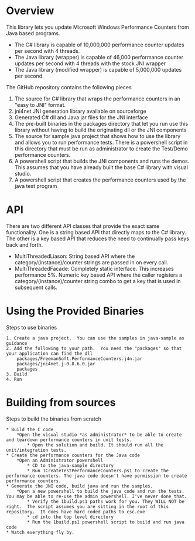 # Overview

This library lets you update Microsoft Windows Performance Counters from Java based programs.

* The C# library is capable of 10,000,000 performance counter updates per second with 4 threads.
* The Java library (wrapper) is capable of 46,000 performance counter updates per second with 4 threads with the stock JNI wrapper
* The Java library (modified wrapper) is capable of 5,000,000 updates per second. 

	
The GitHub repository contains the following pieces

1. The source for C# library that wraps the performance counters in an "easy to JNI" format. 
2. jni4net JNI generation library available on sourceforge
3. Generated C# dll and Java jar files for the JNI interface
4. The pre-built binaries in the packages directory that let you run use this library without having to build the originating dll or the JNI components
5. The source for sample java project that shows how to use the library and allows you to run performance tests.  There is a powershell script in this directory that must be run as administrator to create the Test/Demo performance counters.
6. A powershell script that builds the JNI components and runs the demos.  This assumes that you have already built the base C# library with visual studio.
7. A powershell script that creates the performance counters used by the java test program

# API

There are two different API classes that provide the exact same functionality. One is a string based API that directly maps to the C# library. The other is a key based API that reduces the need to continually pass keys back and forth.

*	MultiThreadedLiason: String based API where the category/(instance)/counter strings are passed in on every call.
*	MultiThreadedFacade: Completely static interface. This increases performance 5%.  Numeric key based API where the caller registers a category/(instance)/counter string combo to get a key that is used in subsequent calls.

# Using the Provided Binaries
Steps to use binaries


	1. Create a java project.  You can use the samples in java-sample as guidance
	2. Add the following to your path.  You need the "packages" so that your application can find the dll
		packages/FreemanSoft.PerformanceCounters.j4n.jar
		packages/jni4net.j-0.8.6.0.jar
		packages
	3. Build
	4. Run


# Building from sources
Steps to build the binaries from scratch

	* Build the C code
		*Open the visual studio *as administrator* to be able to create and teardown performance counters in unit tests.
			* Open the solution and build. It should run all the unit/integration tests.
	* Create the performance counters for the Java code
		*Open an Administrator powershell
			* CD to the java-sample directory
			* Run 1CreateTestPerformanceCounters.ps1 to create the performance counters. The java code doesn't have permission to create performance counters.
	* Generate the JNI code, build java and run the samples.
		*Open a new powershell to build the java code and run the tests. You may be able to re-use the admin powershell. I've never done that.
			* Verify the 1build.ps1 paths work for you. They WILL NOT be right.  The script assumes you are sitting in the root of this repository.  It does have hard coded paths to csc.exe
			* cd into the top level directory
			* Run the 1build.ps1 powershell script to build and run java code
	* Watch everything fly by.
	

